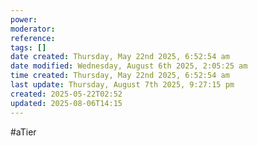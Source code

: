 ```yaml
---
power: 
moderator: 
reference: 
tags: []
date created: Thursday, May 22nd 2025, 6:52:54 am
date modified: Wednesday, August 6th 2025, 2:05:25 am
time created: Thursday, May 22nd 2025, 6:52:54 am
last update: Thursday, August 7th 2025, 9:27:15 pm
created: 2025-05-22T02:52
updated: 2025-08-06T14:15
---
```

#aTier
